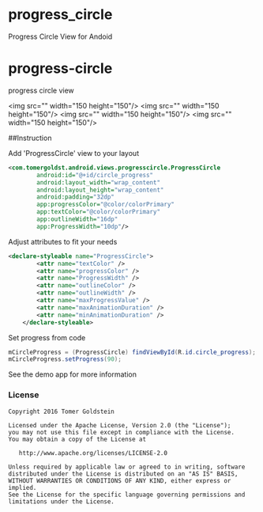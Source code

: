 # progress_circle
Progress Circle View for Andoid

# progress-circle
progress circle view

<img src="" width="150 height="150"/>
<img src="" width="150 height="150"/>
<img src="" width="150 height="150"/>
<img src="" width="150 height="150"/>

##Instruction

Add 'ProgressCircle' view to your layout
```xml
<com.tomergoldst.android.views.progresscircle.ProgressCircle
        android:id="@+id/circle_progress"
        android:layout_width="wrap_content"
        android:layout_height="wrap_content"
        android:padding="32dp"
        app:progressColor="@color/colorPrimary"
        app:textColor="@color/colorPrimary"
        app:outlineWidth="16dp"
        app:ProgressWidth="10dp"/>
```

Adjust attributes to fit your needs
```xml
<declare-styleable name="ProgressCircle">
        <attr name="textColor" />
        <attr name="progressColor" />
        <attr name="ProgressWidth" />
        <attr name="outlineColor" />
        <attr name="outlineWidth" />
        <attr name="maxProgressValue" />
        <attr name="maxAnimationDuration" />
        <attr name="minAnimationDuration" />
    </declare-styleable>
```

Set progress from code
```java
mCircleProgress = (ProgressCircle) findViewById(R.id.circle_progress);
mCircleProgress.setProgress(90);
```


See the demo app for more information

### License
```
Copyright 2016 Tomer Goldstein

Licensed under the Apache License, Version 2.0 (the "License");
you may not use this file except in compliance with the License.
You may obtain a copy of the License at

   http://www.apache.org/licenses/LICENSE-2.0

Unless required by applicable law or agreed to in writing, software
distributed under the License is distributed on an "AS IS" BASIS,
WITHOUT WARRANTIES OR CONDITIONS OF ANY KIND, either express or implied.
See the License for the specific language governing permissions and
limitations under the License.
```  

